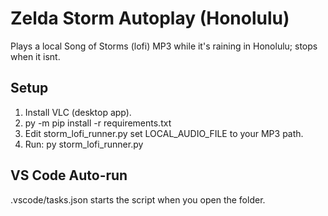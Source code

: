 # Zelda Storm Autoplay (Honolulu)

Plays a local Song of Storms (lofi) MP3 while it's raining in Honolulu; stops when it isnt.

## Setup
1) Install VLC (desktop app).
2) py -m pip install -r requirements.txt
3) Edit storm_lofi_runner.py  set LOCAL_AUDIO_FILE to your MP3 path.
4) Run: py storm_lofi_runner.py

## VS Code Auto-run
.vscode/tasks.json starts the script when you open the folder.
